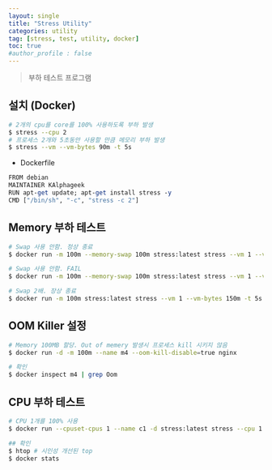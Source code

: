 ```yaml
---
layout: single
title: "Stress Utility"
categories: utility
tag: [stress, test, utility, docker]
toc: true
#author_profile : false
---
```


> 부하 테스트 프로그램



## 설치 (Docker)

```bash
# 2개의 cpu를 core를 100% 사용하도록 부하 발생
$ stress --cpu 2
# 프로세스 2개와 5초동안 사용할 만큼 메모리 부하 발생
$ stress --vm --vm-bytes 90m -t 5s
```

* Dockerfile

```do
FROM debian
MAINTAINER KAlphageek
RUN apt-get update; apt-get install stress -y
CMD ["/bin/sh", "-c", "stress -c 2"]
```



## Memory 부하 테스트

```bash
# Swap 사용 안함. 정상 종료
$ docker run -m 100m --memory-swap 100m stress:latest stress --vm 1 --vm-bytes 90m -t 5s

# Swap 사용 안함. FAIL
$ docker run -m 100m --memory-swap 100m stress:latest stress --vm 1 --vm-bytes 150m -t 5s

# Swap 2배. 장상 종료
$ docker run -m 100m stress:latest stress --vm 1 --vm-bytes 150m -t 5s
```



## OOM Killer 설정

```bash
# Memory 100MB 할당. Out of memery 발생시 프로세스 kill 시키지 않음
$ docker run -d -m 100m --name m4 --oom-kill-disable=true nginx

# 확인
$ docker inspect m4 | grep Oom
```



## CPU 부하 테스트

```bash
# CPU 1개를 100% 사용
$ docker run --cpuset-cpus 1 --name c1 -d stress:latest stress --cpu 1

## 확인
$ htop # 시인성 개선된 top
$ docker stats
```